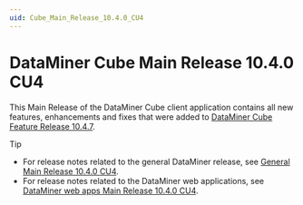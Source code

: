 ```yaml
---
uid: Cube_Main_Release_10.4.0_CU4
---
```


# DataMiner Cube Main Release 10.4.0 CU4

This Main Release of the DataMiner Cube client application contains all new features, enhancements and fixes that were added to [DataMiner Cube Feature Release 10.4.7](xref:Cube_Feature_Release_10.4.7).

> [!TIP]
>
> - For release notes related to the general DataMiner release, see [General Main Release 10.4.0 CU4](xref:General_Main_Release_10.4.0_CU4).
> - For release notes related to the DataMiner web applications, see [DataMiner web apps Main Release 10.4.0 CU4](xref:Web_apps_Main_Release_10.4.0_CU4).
